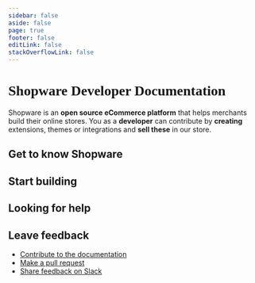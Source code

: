 ```yaml
---
sidebar: false
aside: false
page: true
footer: false
editLink: false
stackOverflowLink: false
---
```


<div class="unstyled w-full md:max-w-1376px 2xl:px-0 mx-auto px-10">

<!--<div class="flex items-end place-content-center gap-4 opacity-50 my-6">
  <img src="/home/arrow.png" class="max-h-[6rem]" />
  <img src="/home/search.png" class="max-h-[2rem]"/>
</div>-->

<div class="my-12 md:my-24">
  <h1 class="text-center accent text-3xl md:text-5xl font-black mb-8" style="font-family: 'Poppins';">Shopware Developer Documentation</h1>
  <p class="mx-auto text-center text-gray-600 dark:text-slate-200 max-w-800px mx-auto text-lg leading-8" style="font-family: 'Inter';">
      Shopware is an <b>open source eCommerce platform</b> that helps merchants build their online stores. You as a <b>developer</b> can contribute by <b>creating</b> extensions, themes or integrations and <b>sell these</b> in our store.
  </p>
</div>

<!--<div class="flex items-start place-content-center gap-4 opacity-50 my-6">
  <img src="/home/try.png" class="max-h-[2rem]"/>
  <img src="/home/arrow.png" class="rotate-180 max-h-[6rem]" />
</div>

<div class="flex items-center place-content-center mb-12">
  <SwagQA />
  <SwagBazaar />
</div>

<script setup>
  import SwagQA from './components/SwagQA.vue'
  import SwagBazaar from './components/SwagBazaar.vue'
</script>-->

<script setup lang="ts">
  import SwagCard from './components/SwagCard.vue';
</script>

<!-- import {VTIconSlack, VTIconTwitter, VTIconGitHub, VTIconStackoverflow} from 'vitepress-shopware-docs'; -->

<h2 class="text-4xl tracking-wide mb-10 accent isolated">Get to know Shopware</h2>

<div class="grid grid-cols-1 md:grid-cols-2 lg:grid-cols-3 gap-10 mb-10">

  <SwagCard link="#">
    <template #title>What is Shopware?</template>
    <template #description>Learn about Shopware, what it is, how to contribute and who builds it.</template>
  </SwagCard>

  <SwagCard link="#">
    <template #title>How to start with Shopware?</template>
    <template #description>Get to know which ways you can get involved with Shopware as a developer.</template>
  </SwagCard>

  <SwagCard link="#">
    <template #title>How to install Shopware?</template>
    <template #description>Set up Shopware on your local machine or use a developer sandbox from the cloud.</template>
  </SwagCard>

</div>

<h2 class="text-4xl tracking-wide mb-10 accent isolated">Start building</h2>

<div class="grid grid-cols-1 md:grid-cols-2 gap-10 mb-10">

  <SwagCard link="/apps/">
    <template #title>Apps</template>
    <template #description>Apps are an easy way to enhance the functionality of or add features to your store</template>
  </SwagCard>

  <SwagCard link="/themes/">
    <template #title>Themes</template>
    <template #description>Using custom-built or 3rd party themes, merchants are able to style their stores individually</template>
  </SwagCard>

  <SwagCard link="/storefronts/">
    <template #title>Custom Storefronts</template>
    <template #description>Build custom storefronts from using our Store API and SDKs or start with reference implementations using technologies like Vue.js or React.</template>
  </SwagCard>

  <SwagCard link="/integrations/">
    <template #title>Integrations</template>
    <template #description> Connect 3rd party systems with Shopware using our API to transfer products, orders or other types of data</template>
  </SwagCard>

</div>


<div class="grid grid-cols-1 md:grid-cols-2 gap-10 mb-10">
    <div>
        <h2 class="text-4xl tracking-wide mb-10 accent isolated">Looking for help</h2>
        <div class="flex">
            <a href="#">
                <VTIconSlack />
            </a>
            <a href="#">
                <VTIconTwitter />
            </a>
            <a href="#">
                <VTIconGitHub />
            </a>
            <a href="#">
                <VTIconStackoverflow />
            </a>
        </div>
    </div>
    <div>
        <h2 class="text-4xl tracking-wide mb-10 accent isolated">Leave feedback</h2>
        <ul>
            <li><a href="#">Contribute to the documentation</a></li>
            <li><a href="#">Make a pull request</a></li>
            <li><a href="#">Share feedback on Slack</a></li>
        </ul>
    </div>
</div>

</div>
